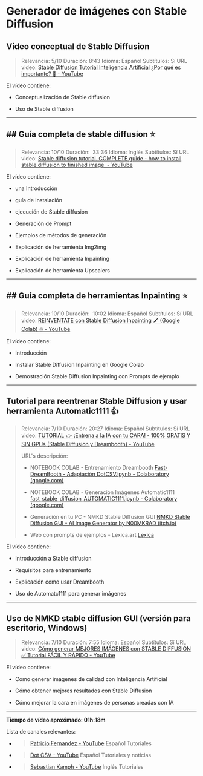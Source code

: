 # Generador de imágenes con Stable Diffusion

## Video conceptual de Stable Diffusion

> Relevancia: 5/10
> Duración: 8:43
> Idioma: Español
> Subtítulos: Sí
> URL video: [Stable Diffusion Tutorial Inteligencia Artificial ¿Por qué es importante? 🚨 - YouTube](https://www.youtube.com/watch?v=v6h06swKG2o&t=55s&ab_channel=Emiliusvgs)

El vídeo contiene:

- Conceptualización de Stable diffusion
  
- Uso de Stable diffusion
  

---

## ## Guía completa de stable diffusion :star:

> Relevancia: 10/10
> Duración:  33:36
> Idioma: Inglés
> Subtítulos: Sí
> URL video: [Stable diffusion tutorial. COMPLETE guide - how to install stable diffusion to finished image. - YouTube](https://www.youtube.com/watch?v=DHaL56P6f5M&ab_channel=SebastianKamph)

El vídeo contiene:

- una Introducción
  
- guía de Instalación
  
- ejecución de Stable diffusion
  
- Generación de Prompt
  
- Ejemplos de métodos de generación
  
- Explicación de herramienta Img2img
  
- Explicación de herramienta Inpainting
  
- Explicación de herramienta Upscalers
  

---

## ## Guía completa de herramientas Inpainting :star:

> Relevancia: 10/10
> Duración:  10:02
> Idioma: Español
> Subtítulos: Sí
> URL video: [REINVENTATE con Stable Diffusion Inpainting 🖌 (Google Colab) 🔥 - YouTube](https://www.youtube.com/watch?v=XTzRnDip6_Q&t=276s&ab_channel=PatricioFernandez)

El vídeo contiene:

- Introducción
  
- Instalar Stable Diffusion Inpainting en Google Colab
  
- Demostración Stable Diffusion Inpainting con Prompts de ejemplo
  

---

## Tutorial para reentrenar Stable Diffusion y usar herramienta Automatic1111 :thumbsup:

> Relevancia: 7/10
> Duración: 20:27
> Idioma: Español
> Subtítulos: Sí
> URL video: [TUTORIAL 👉 ¡Entrena a la IA con tu CARA! - 100% GRATIS Y SIN GPUs (Stable Diffusion y Dreambooth) - YouTube](https://www.youtube.com/watch?v=rgKBjRLvjLs&list=LL&index=22&t=6s&ab_channel=DotCSV)
> 
> URL's descripción:
> 
> - NOTEBOOK COLAB - Entrenamiento Dreambooth
>   [Fast-DreamBooth - Adaptación DotCSV.ipynb - Colaboratory (google.com)](https://colab.research.google.com/drive/1-HIbslQd7Ei_mAt25ipqSUMvbe3POm98?usp=sharing)
>   
> - NOTEBOOK COLAB - Generación Imágenes Automatic1111
>   [fast_stable_diffusion_AUTOMATIC1111.ipynb - Colaboratory (google.com)](https://colab.research.google.com/github/TheLastBen/fast-stable-diffusion/blob/main/fast_stable_diffusion_AUTOMATIC1111.ipynb)
>   
> - Generación en tu PC - NMKD Stable Diffusion GUI
>   [NMKD Stable Diffusion GUI - AI Image Generator by N00MKRAD (itch.io)](https://nmkd.itch.io/t2i-gui)
>   
> - Web con prompts de ejemplos - Lexica.art
>   [Lexica](https://lexica.art/)
>   

El vídeo contiene:

- Introducción a Stable diffusion
  
- Requisitos para entrenamiento
  
- Explicación como usar Dreambooth
  
- Uso de Automatc1111 para generar imágenes
  

---

## Uso de NMKD stable diffusion GUI (versión para escritorio, Windows)

> Relevancia: 7/10
> Duración: 7:55
> Idioma: Español
> Subtítulos: Sí
> URL video: [Cómo generar MEJORES IMÁGENES con STABLE DIFFUSION ✅ Tutorial FÁCIL Y RÁPIDO - YouTube](https://www.youtube.com/watch?v=FNBuMil7YRw&list=LL&index=15&t=378s&ab_channel=XavierMitjana)

El vídeo contiene:

- Cómo generar imágenes de calidad con Inteligencia Artificial
  
- Cómo obtener mejores resultados con Stable Diffusion
  
- Cómo mejorar la cara en imágenes de personas creadas con IA
  

---

**Tiempo de vídeo aproximado: 01h:18m**

Lista de canales relevantes:

- > [Patricio Fernandez - YouTube](https://www.youtube.com/channel/UChY8YANMftyY74q1hNMrQ0A)
  > Español
  > Tutoriales
  
- > [Dot CSV - YouTube](https://www.youtube.com/c/DotCSV)
  > Español
  > Tutoriales y noticias
  
- > [Sebastian Kamph - YouTube](https://www.youtube.com/channel/UCvKqTb-65iAmXK59sFNKINQ)
  > Inglés
  > Tutoriales

